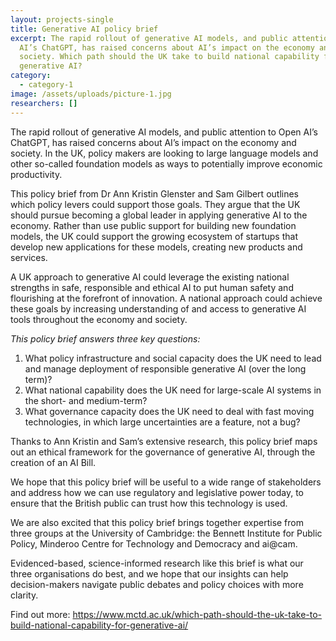 ```yaml
---
layout: projects-single
title: Generative AI policy brief
excerpt: The rapid rollout of generative AI models, and public attention to Open
  AI’s ChatGPT, has raised concerns about AI’s impact on the economy and
  society. Which path should the UK take to build national capability for
  generative AI?
category:
  - category-1
image: /assets/uploads/picture-1.jpg
researchers: []
---
```

The rapid rollout of generative AI models, and public attention to Open AI’s ChatGPT, has raised concerns about AI’s impact on the economy and society. In the UK, policy makers are looking to large language models and other so-called foundation models as ways to potentially improve economic productivity.

This policy brief from Dr Ann Kristin Glenster and Sam Gilbert outlines which policy levers could support those goals. They argue that the UK should pursue becoming a global leader in applying generative AI to the economy. Rather than use public support for building new foundation models, the UK could support the growing ecosystem of startups that develop new applications for these models, creating new products and services.

A UK approach to generative AI could leverage the existing national strengths in safe, responsible and ethical AI to put human safety and flourishing at the forefront of innovation. A national approach could achieve these goals by increasing understanding of and access to generative AI tools throughout the economy and society.

*This policy brief answers three key questions:*

1. What policy infrastructure and social capacity does the UK need to lead and manage deployment of responsible generative AI (over the long term)?
2. What national capability does the UK need for large-scale AI systems in the short- and medium-term?
3. What governance capacity does the UK need to deal with fast moving technologies, in which large uncertainties are a feature, not a bug?

Thanks to Ann Kristin and Sam’s extensive research, this policy brief maps out an ethical framework for the governance of generative AI, through the creation of an AI Bill.

We hope that this policy brief will be useful to a wide range of stakeholders and address how we can use regulatory and legislative power today, to ensure that the British public can trust how this technology is used.

We are also excited that this policy brief brings together expertise from three groups at the University of Cambridge: the Bennett Institute for Public Policy, Minderoo Centre for Technology and Democracy and ai@cam.

Evidenced-based, science-informed research like this brief is what our three organisations do best, and we hope that our insights can help decision-makers navigate public debates and policy choices with more clarity.

Find out more: <https://www.mctd.ac.uk/which-path-should-the-uk-take-to-build-national-capability-for-generative-ai/>